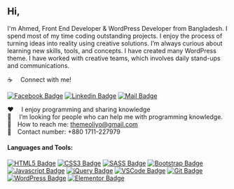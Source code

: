 ## Hi,

I'm Ahmed, Front End Developer & WordPress Developer from Bangladesh. I spend most of my time coding outstanding projects. I enjoy the process of turning ideas into reality using creative solutions. I’m always curious about learning new skills, tools, and concepts. I have created many WordPress theme. I have worked with creative teams, which involves daily stand-ups and communications.

:coffee: &emsp;Connect with me!

[![Facebook Badge](https://img.shields.io/badge/Facebook-1877F2?style=for-the-badge&logo=facebook&logoColor=white)](https://facebook.com/mdimtiazahmed15) [![Linkedin Badge](https://img.shields.io/badge/LinkedIn-0077B5?style=for-the-badge&logo=linkedin&logoColor=white)](https://www.linkedin.com/in/mdimtiazahmed15) [![Mail Badge](https://img.shields.io/badge/Gmail-D14836?style=for-the-badge&logo=gmail&logoColor=white)](mailto:themeoliyo@gmail.com)

:hearts: &emsp;I enjoy programming and sharing knowledge <br/>
🤔 &emsp;I’m looking for people who can help me with programming knowledge.<br/>
:e-mail:&emsp;How to reach me: themeoliyo@gmail.com<br/>
📱&emsp;Contact number: +880 1711-227979

#### Languages and Tools:

[![HTML5 Badge](https://img.shields.io/badge/-HTML5-E34F26?style=for-the-badge&labelColor=black&logo=html5&logoColor=E34F26)](#) [![CSS3 Badge](https://img.shields.io/badge/-CSS3-1572B6?style=for-the-badge&labelColor=black&logo=css3&logoColor=1572B6)](#) [![SASS Badge](https://img.shields.io/badge/Sass-CC6699?style=for-the-badge&logo=sass&logoColor=white)](#) [![Bootstrap Badge](https://img.shields.io/badge/-Bootstrap-6E10F4?style=for-the-badge&labelColor=black&logo=bootstrap&logoColor=6E10F4)](#) [![Javascript Badge](https://img.shields.io/badge/-Javascript-F0DB4F?style=for-the-badge&labelColor=black&logo=javascript&logoColor=F0DB4F)](#) [![jQuery Badge](https://img.shields.io/badge/-jQuery-0769AD?style=for-the-badge&labelColor=black&logo=jQuery&logoColor=0769AD)](#) [![VSCode Badge](https://img.shields.io/badge/Visual_Studio-24ADF3?style=for-the-badge&logo=visual%20studio&logoColor=white)](#) [![Git Badge](https://img.shields.io/badge/Git-F05032?style=for-the-badge&logo=git&logoColor=white)](#) [![WordPress Badge](https://img.shields.io/badge/-WordPress-0073AA?style=for-the-badge&labelColor=black&logo=WordPress&logoColor=0073AA)](#) [![Elementor Badge](https://img.shields.io/badge/-Elementor-92003B?style=for-the-badge&labelColor=black&logo=Elementor&logoColor=92003B)](#)
